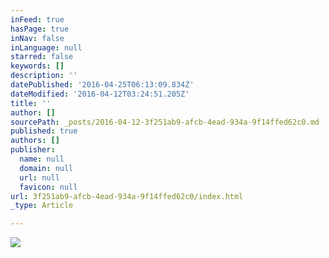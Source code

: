 ```yaml
---
inFeed: true
hasPage: true
inNav: false
inLanguage: null
starred: false
keywords: []
description: ''
datePublished: '2016-04-25T06:13:09.834Z'
dateModified: '2016-04-12T03:24:51.205Z'
title: ''
author: []
sourcePath: _posts/2016-04-12-3f251ab9-afcb-4ead-934a-9f14ffed62c0.md
published: true
authors: []
publisher:
  name: null
  domain: null
  url: null
  favicon: null
url: 3f251ab9-afcb-4ead-934a-9f14ffed62c0/index.html
_type: Article

---
```

![](https://the-grid-user-content.s3-us-west-2.amazonaws.com/e6c3e94f-5691-4102-bba1-1c3f7bd49679.png)